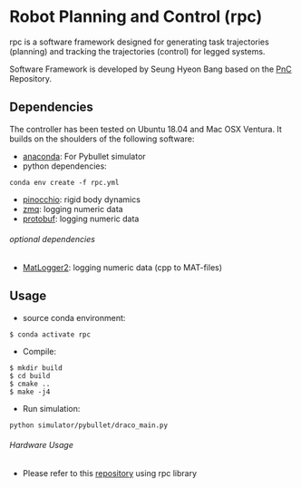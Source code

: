 # Robot Planning and Control (rpc)
rpc is a software framework designed for generating task trajectories (planning) and tracking the trajectories (control) for legged systems.<br/>

Software Framework is developed by Seung Hyeon Bang based on the [PnC](https://github.com/junhyeokahn/PnC) Repository.<br/>

## Dependencies
The controller has been tested on Ubuntu 18.04 and Mac OSX Ventura. It builds on the shoulders of the following software:<br/>
- [anaconda](https://docs.anaconda.com/anaconda/install/): For Pybullet simulator<br/>
- python dependencies: 
```
conda env create -f rpc.yml
```
- [pinocchio](https://github.com/shbang91/pinocchio): rigid body dynamics
- [zmq](https://github.com/zeromq/cppzmq): logging numeric data
- [protobuf](https://github.com/protocolbuffers/protobuf): logging numeric data

###### optional dependencies
- [MatLogger2](https://github.com/ADVRHumanoids/MatLogger2/tree/devel): logging numeric data (cpp to MAT-files)

## Usage
- source conda environment:<br/>
```
$ conda activate rpc
```
- Compile:<br/>
```
$ mkdir build
$ cd build 
$ cmake ..
$ make -j4
```
- Run simulation:<br/>
```
python simulator/pybullet/draco_main.py
```
###### Hardware Usage
- Please refer to this [repository](https://github.com/shbang91/draco3_nodelet) using rpc library
